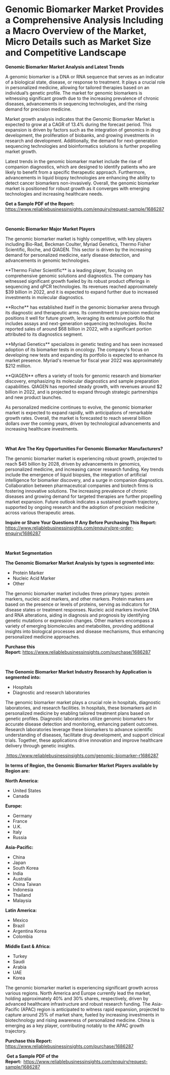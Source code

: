 <p><h1>Genomic Biomarker Market Provides a Comprehensive Analysis Including a Macro Overview of the Market, Micro Details such as Market Size and Competitive Landscape</h1></p><p><strong>Genomic Biomarker Market Analysis and Latest Trends</strong></p>
<p><p>A genomic biomarker is a DNA or RNA sequence that serves as an indicator of a biological state, disease, or response to treatment. It plays a crucial role in personalized medicine, allowing for tailored therapies based on an individual’s genetic profile. The market for genomic biomarkers is witnessing significant growth due to the increasing prevalence of chronic diseases, advancements in sequencing technologies, and the rising demand for precision medicine.</p><p>Market growth analysis indicates that the Genomic Biomarker Market is expected to grow at a CAGR of 13.4% during the forecast period. This expansion is driven by factors such as the integration of genomics in drug development, the proliferation of biobanks, and growing investments in research and development. Additionally, the demand for next-generation sequencing technologies and bioinformatics solutions is further propelling market growth.</p><p>Latest trends in the genomic biomarker market include the rise of companion diagnostics, which are designed to identify patients who are likely to benefit from a specific therapeutic approach. Furthermore, advancements in liquid biopsy technologies are enhancing the ability to detect cancer biomarkers non-invasively. Overall, the genomic biomarker market is positioned for robust growth as it converges with emerging technologies and increasing healthcare needs.</p></p>
<p><strong>Get a Sample PDF of the Report:&nbsp;</strong> <a href="https://www.reliablebusinessinsights.com/enquiry/request-sample/1686287?utm_campaign=3318&utm_medium=2&utm_source=Github&utm_content=ia&utm_term=12042025&utm_id=genomic-biomarker">https://www.reliablebusinessinsights.com/enquiry/request-sample/1686287</a></p>
<p>&nbsp;</p>
<p><strong>Genomic Biomarker Major Market Players</strong></p>
<p><p>The genomic biomarker market is highly competitive, with key players including Bio-Rad, Beckman Coulter, Myriad Genetics, Thermo Fisher Scientific, Roche, and QIAGEN. This sector is driven by the increasing demand for personalized medicine, early disease detection, and advancements in genomic technologies.</p><p>**Thermo Fisher Scientific** is a leading player, focusing on comprehensive genomic solutions and diagnostics. The company has witnessed significant growth fueled by its robust product offerings in sequencing and qPCR technologies. Its revenues reached approximately $39 billion in 2022, and it is expected to expand further due to increased investments in molecular diagnostics.</p><p>**Roche** has established itself in the genomic biomarker arena through its diagnostic and therapeutic arms. Its commitment to precision medicine positions it well for future growth, leveraging its extensive portfolio that includes assays and next-generation sequencing technologies. Roche reported sales of around $68 billion in 2022, with a significant portion attributed to its diagnostics segment.</p><p>**Myriad Genetics** specializes in genetic testing and has seen increased adoption of its biomarker tests in oncology. The company's focus on developing new tests and expanding its portfolio is expected to enhance its market presence. Myriad's revenue for fiscal year 2022 was approximately $212 million.</p><p>**QIAGEN** offers a variety of tools for genomic research and biomarker discovery, emphasizing its molecular diagnostics and sample preparation capabilities. QIAGEN has reported steady growth, with revenues around $2 billion in 2022, and is projected to expand through strategic partnerships and new product launches.</p><p>As personalized medicine continues to evolve, the genomic biomarker market is expected to expand rapidly, with anticipations of remarkable growth rates. Overall, the market is forecasted to reach several billion dollars over the coming years, driven by technological advancements and increasing healthcare investments.</p></p>
<p>&nbsp;</p>
<p><strong>What Are The Key Opportunities For Genomic Biomarker Manufacturers?</strong></p>
<p><p>The genomic biomarker market is experiencing robust growth, projected to reach $45 billion by 2028, driven by advancements in genomics, personalized medicine, and increasing cancer research funding. Key trends include the emergence of liquid biopsies, the integration of artificial intelligence for biomarker discovery, and a surge in companion diagnostics. Collaboration between pharmaceutical companies and biotech firms is fostering innovative solutions. The increasing prevalence of chronic diseases and growing demand for targeted therapies are further propelling market expansion. Future outlook indicates a sustained growth trajectory, supported by ongoing research and the adoption of precision medicine across various therapeutic areas.</p></p>
<p><strong>Inquire or Share Your Questions If Any Before Purchasing This Report:</strong> <a href="https://www.reliablebusinessinsights.com/enquiry/pre-order-enquiry/1686287?utm_campaign=3318&utm_medium=2&utm_source=Github&utm_content=ia&utm_term=12042025&utm_id=genomic-biomarker">https://www.reliablebusinessinsights.com/enquiry/pre-order-enquiry/1686287</a></p>
<p>&nbsp;</p>
<p><strong>Market Segmentation</strong></p>
<p><strong>The Genomic Biomarker Market Analysis by types is segmented into:</strong></p>
<p><ul><li>Protein Marker</li><li>Nucleic Acid Marker</li><li>Other</li></ul></p>
<p><p>The genomic biomarker market includes three primary types: protein markers, nucleic acid markers, and other markers. Protein markers are based on the presence or levels of proteins, serving as indicators for disease states or treatment responses. Nucleic acid markers involve DNA and RNA alterations, aiding in diagnosis and prognosis by identifying genetic mutations or expression changes. Other markers encompass a variety of emerging biomolecules and metabolites, providing additional insights into biological processes and disease mechanisms, thus enhancing personalized medicine approaches.</p></p>
<p><strong>Purchase this Report:&nbsp;</strong><a href="https://www.reliablebusinessinsights.com/purchase/1686287?utm_campaign=3318&utm_medium=2&utm_source=Github&utm_content=ia&utm_term=12042025&utm_id=genomic-biomarker">https://www.reliablebusinessinsights.com/purchase/1686287</a></p>
<p>&nbsp;</p>
<p><strong>The Genomic Biomarker Market Industry Research by Application is segmented into:</strong></p>
<p><ul><li>Hospitals</li><li>Diagnostic and research laboratories</li></ul></p>
<p><p>The genomic biomarker market plays a crucial role in hospitals, diagnostic laboratories, and research facilities. In hospitals, these biomarkers aid in personalized medicine by enabling tailored treatment plans based on genetic profiles. Diagnostic laboratories utilize genomic biomarkers for accurate disease detection and monitoring, enhancing patient outcomes. Research laboratories leverage these biomarkers to advance scientific understanding of diseases, facilitate drug development, and support clinical trials. Together, these applications drive innovation and improve healthcare delivery through genetic insights.</p></p>
<p><a href="https://www.reliablebusinessinsights.com/genomic-biomarker-r1686287?utm_campaign=3318&utm_medium=2&utm_source=Github&utm_content=ia&utm_term=12042025&utm_id=genomic-biomarker">&nbsp;https://www.reliablebusinessinsights.com/genomic-biomarker-r1686287</a></p>
<p><strong>In terms of Region, the Genomic Biomarker Market Players available by Region are:</strong></p>
<p>
    <p> <strong> North America: </strong>
        <ul>
            <li>United States</li>
            <li>Canada</li>
        </ul>
        </p> 
    <p> <strong> Europe: </strong>
        <ul>
            <li>Germany</li>
            <li>France</li>
            <li>U.K.</li>
            <li>Italy</li>
            <li>Russia</li>
        </ul>
        </p> 
    <p> <strong> Asia-Pacific: </strong>
        <ul>
            <li>China</li>
            <li>Japan</li>
            <li>South Korea</li>
            <li>India</li>
            <li>Australia</li>
            <li>China Taiwan</li>
            <li>Indonesia</li>
            <li>Thailand</li>
            <li>Malaysia</li>
        </ul>
        </p> 
    <p> <strong> Latin America: </strong>
        <ul>
            <li>Mexico</li>
            <li>Brazil</li>
            <li>Argentina Korea</li>
            <li>Colombia</li>
        </ul>
        </p> 
    <p> <strong> Middle East & Africa: </strong>
        <ul>
            <li>Turkey</li>
            <li>Saudi</li>
            <li>Arabia</li>
            <li>UAE</li>
            <li>Korea</li>
        </ul>
    </p>
    </p>
<p><p>The genomic biomarker market is experiencing significant growth across various regions. North America and Europe currently lead the market, holding approximately 40% and 30% shares, respectively, driven by advanced healthcare infrastructure and robust research funding. The Asia-Pacific (APAC) region is anticipated to witness rapid expansion, projected to capture around 25% of market share, fueled by increasing investments in biotechnology and rising awareness of personalized medicine. China is emerging as a key player, contributing notably to the APAC growth trajectory.</p></p>
<p><strong>Purchase this Report: </strong><a href="https://www.reliablebusinessinsights.com/purchase/1686287?utm_campaign=3318&utm_medium=2&utm_source=Github&utm_content=ia&utm_term=12042025&utm_id=genomic-biomarker">https://www.reliablebusinessinsights.com/purchase/1686287</a></p>
<p>&nbsp;<strong>Get a Sample PDF of the Report:&nbsp;&nbsp;</strong><a href="https://www.reliablebusinessinsights.com/enquiry/request-sample/1686287?utm_campaign=3318&utm_medium=2&utm_source=Github&utm_content=ia&utm_term=12042025&utm_id=genomic-biomarker">https://www.reliablebusinessinsights.com/enquiry/request-sample/1686287</a></p>
<p><strong></strong></p>
<p><p></p><p></p><p></p></p>